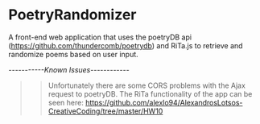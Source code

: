# PoetryRandomizer
A front-end web application that uses the poetryDB api (https://github.com/thundercomb/poetrydb) and RiTa.js to retrieve and randomize poems based on user input.

*-----------Known Issues------------*
>>Unfortunately there are some CORS problems with the Ajax request to poetryDB. The RiTa functionality of the app can be seen here:
https://github.com/alexlo94/AlexandrosLotsos-CreativeCoding/tree/master/HW10
